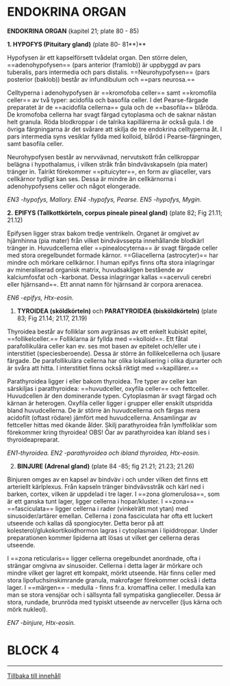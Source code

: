 # ENDOKRINA ORGAN

<span id="_Toc112582157" class="anchor"></span>**ENDOKRINA ORGAN** (kapitel 21; plate 80 - 85)

**1. HYPOFYS (Pituitary gland)** (plate 80- 81**)**

Hypofysen är ett kapselförsett tvådelat organ. Den större delen, ==adenohypofysen== (pars anterior (framlob)) är uppbyggd av pars tuberalis, pars intermedia och pars distalis. ==Neurohypofysen== (pars posterior (baklob)) består av infundibulum och ==pars neurosa.==

Celltyperna i adenohypofysen är ==kromofoba celler== samt ==kromofila celler== av två typer: acidofila och basofila celler. I det Pearse-färgade preparatet är de ==acidofila cellerna== gula och de ==basofila== blåröda. De kromofoba cellerna har svagt färgad cytoplasma och de saknar nästan helt granula. Röda blodkroppar i de talrika kapillärerna är också gula. I de övriga färgningarna är det svårare att skilja de tre endokrina celltyperna åt. I pars intermedia syns vesiklar fyllda med kolloid, blåröd i Pearse-färgningen, samt basofila celler.

Neurohypofysen består av nervvävnad, nervutskott från cellkroppar belägna i hypothalamus, i vilken stråk från bindvävskapseln (pia mater) tränger in. Talrikt förekommer ==pituicyter==, en form av gliaceller, vars cellkärnor tydligt kan ses. Dessa är mindre än cellkärnorna i adenohypofysens celler och något elongerade.

*EN3 -hypofys, Mallory. EN4 -hypofys, Pearse. EN5 -hypofys, Mygin.*

**2.** **EPIFYS (Tallkottkörteln, corpus pineale pineal gland)** (plate 82; Fig 21.11; 21.12)

Epifysen ligger strax bakom tredje ventrikeln. Organet är omgivet av hjärnhinna (pia mater) från vilket bindvävssepta innehållande blodkärl tränger in. Huvudcellerna eller ==pinealocyterna== är svagt färgade celler med stora oregelbundet formade kärnor. ==Gliacellerna (astrocyter)== har mindre och mörkare cellkärnor. I human epifys finns ofta stora inlagringar av mineraliserad organisk matrix, huvudsakligen bestående av kalciumfosfat och -karbonat. Dessa inlagringar kallas ==acervuli cerebri eller hjärnsand==. Ett annat namn för hjärnsand är corpora arenacea.

*EN6 -epifys, Htx-eosin.*

1.  **TYROIDEA (sköldkörteln)** och **PARATYROIDEA (bisköldkörteln)** (plate 83; Fig 21.14; 21.17, 21.19)

Thyroidea består av folliklar som avgränsas av ett enkelt kubiskt epitel, ==follikelceller.== Folliklarna är fyllda med ==kolloid==. Ett fåtal parafollikulära celler kan ev. ses mot basen av epitelet och/eller ute i interstitiet (speciesberoende). Dessa är större än follikelcellerna och ljusare färgade. De parafollikulära cellerna har olika lokalisering i olika djurarter och är svåra att hitta. I interstitiet finns också riktigt med ==kapillärer.==

Parathyroidea ligger i eller bakom thyroidea. Tre typer av celler kan särskiljas i parathyroidea: ==huvudceller, oxyfila celler== och fettceller. Huvudcellen är den dominerande typen. Cytoplasman är svagt färgad och kärnan är heterogen. Oxyfila celler ligger i grupper eller enskilt utspridda bland huvudcellerna. De är större än huvudcellerna och färgas mera acidofilt (oftast rödare) jämfört med huvudcellerna. Ansamlingar av fettceller hittas med ökande ålder. Skilj parathyroidea från lymffoliklar som förekommer kring thyroidea! OBS! Öar av parathyroidea kan ibland ses i thyroideapreparat.

*EN1-thyroidea. EN2 -parathyroidea och ibland thyroidea, Htx-eosin.*

2.  **BINJURE (Adrenal gland)** (plate 84 -85; fig 21.21; 21.23; 21.26)

Binjuren omges av en kapsel av bindväv i och under vilken det finns ett arteriellt kärlplexus. Från kapseln tränger bindvävsstråk och kärl ned i barken, cortex, vilken är uppdelad i tre lager. I ==zona glomerulosa==, som är ett ganska tunt lager, ligger cellerna i hopar/kluster. I ==zona== ==fasciculata== ligger cellerna i rader (vinkelrätt mot ytan) med sinusoider/artärer emellan. Cellerna i zona fasciculata har ofta ett luckert utseende och kallas då spongiocyter. Detta beror på att kolesterol/glukokortikoidhormon lagras i cytoplasman i lipiddroppar. Under preparationen kommer lipiderna att lösas ut vilket ger cellerna deras utseende.

I ==zona reticularis== ligger cellerna oregelbundet anordnade, ofta i strängar omgivna av sinusoider. Cellerna i detta lager är mörkare och mindre vilket ger lagret ett kompakt, mörkt utseende. Här finns celler med stora lipofuchsinskimrande granula, makrofager förekommer också i detta lager. I ==märgen== - medulla - finns fr.a. kromaffina celler. I medulla kan man se stora vensjöar och i sällsynta fall sympatiska ganglieceller. Dessa är stora, rundade, brunröda med typiskt utseende av nervceller (ljus kärna och mörk nukleol).

*EN7 -binjure, Htx-eosin.*

# BLOCK 4

------------------------------------------------------------------------

[Tillbaka till innehåll](DEMOkompedium%20T1%20.html)

